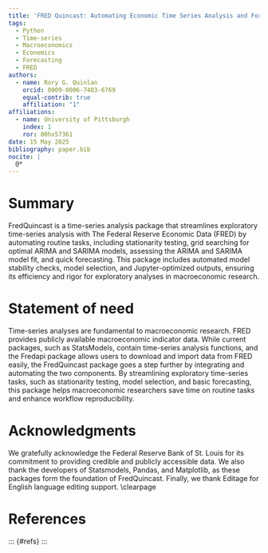 ```yaml
---
title: 'FRED Quincast: Automating Economic Time Series Analysis and Forecasting in Python'
tags:
  - Python 
  - Time-series
  - Macroeconomics
  - Economics
  - Forecasting
  - FRED
authors:
  - name: Rory G. Quinlan
    orcid: 0009-0006-7483-6769
    equal-contrib: true
    affiliation: "1"
affiliations:
  - name: University of Pittsburgh
    index: 1
    ror: 00hx57361
date: 15 May 2025
bibliography: paper.bib
nocite: |
  @*
---
```



# Summary

FredQuincast is a time-series analysis package that streamlines exploratory time-series analysis with The Federal Reserve Economic Data (FRED) by automating routine tasks, including stationarity testing, grid searching for optimal ARIMA and SARIMA models, assessing the ARIMA and SARIMA model fit, and quick forecasting. This package includes automated model stability checks, model selection, and Jupyter-optimized outputs, ensuring its efficiency and rigor for exploratory analyses in macroeconomic research.

# Statement of need

Time-series analyses are fundamental to macroeconomic research. FRED provides publicly available macroeconomic indicator data. While current packages, such as StatsModels, contain time-series analysis functions, and the Fredapi package allows users to download and import data from FRED easily, the FredQuincast package goes a step further by integrating and automating the two components. By streamlining exploratory time-series tasks, such as stationarity testing, model selection, and basic forecasting, this package helps macroeconomic researchers save time on routine tasks and enhance workflow reproducibility.

# Acknowledgments

We gratefully acknowledge the Federal Reserve Bank of St. Louis for its commitment to providing credible and publicly accessible data. We also thank the developers of Statsmodels, Pandas, and Matplotlib, as these packages form the foundation of FredQuincast. Finally, we thank Editage for English language editing support.
\clearpage

# References
::: {#refs}
:::

